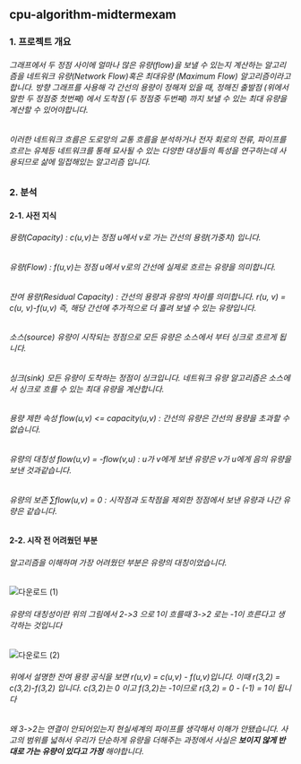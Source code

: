 ## cpu-algorithm-midtermexam

### 1. 프로젝트 개요

###### 그래프에서 두 정점 사이에 얼마나 많은 유량(flow)을 보낼 수 있는지 계산하는 알고리즘을 네트워크 유량(Network Flow)혹은 최대유량 (Maximum Flow) 알고리즘이라고 합니다. 방향 그래프를 사용해 각 간선의 용량이 정해져 있을 때, 정해진 출발점 (위에서 말한 두 정점중 첫번째) 에서 도착점 (두 정점중 두번째) 까지 보낼 수 있는 최대 유량을 계산할 수 있어야합니다. 

###### 이러한 네트워크 흐름은 도로망의 교통 흐름을 분석하거나 전자 회로의 전류, 파이프를 흐르는 유체등 네트워크를 통해 묘사될 수 있는 다양한 대상들의 특성을 연구하는데 사용되므로 삶에 밀접해있는 알고리즘 입니다.


### 2. 분석

#### 2-1. 사전 지식

###### 용량(Capacity) : c(u,v)는 정점 u에서 v로 가는 간선의 용량(가중치) 입니다.

###### 유량(Flow) : f(u,v)는 정점 u에서 v로의 간선에 실제로 흐르는 유량을 의미합니다.

###### 잔여 용량(Residual Capacity) : 간선의 용량과 유량의 차이를 의미합니다. r(u, v) = c(u, v)-f(u,v) 즉, 해당 간선에 추가적으로 더 흘려 보낼 수 있는 유량입니다.

###### 소스(source) 유량이 시작되는 정점으로 모든 유량은 소스에서 부터 싱크로 흐르게 됩니다.

###### 싱크(sink) 모든 유량이 도착하는 정점이 싱크입니다. 네트워크 유량 알고리즘은 소스에서 싱크로 흐를 수 있는 최대 유량을 계산합니다.

###### 용량 제한 속성 flow(u,v) <= capacity(u,v) : 간선의 유량은 간선의 용량을 초과할 수 없습니다.

###### 유량의 대칭성  flow(u,v) = -flow(v,u) : u가 v에게 보낸 유량은 v가 u에게 음의 유량을 보낸 것과같습니다.

###### 유량의 보존 ∑flow(u,v) = 0 : 시작점과 도착점을 제외한 정점에서 보낸 유량과 나간 유량은 같습니다.         


#### 2-2. 시작 전 어려웠던 부분

###### 알고리즘을 이해하며 가장 어려웠던 부분은 유량의 대칭이었습니다.

![다운로드 (1)](https://user-images.githubusercontent.com/97587573/164615378-4cedcad1-b6c9-413e-9913-2c87b42b5896.png)

###### 유량의 대칭성이란 위의 그림에서 2->3 으로 1이 흐를때 3->2 로는 -1이 흐른다고 생각하는 것입니다

![다운로드 (2)](https://user-images.githubusercontent.com/97587573/164615416-51cd435d-33f2-47c0-92cb-552d9876c087.png)
###### 위에서 설명한 잔여 용량 공식을 보면 r(u,v) = c(u,v) - f(u,v)입니다. 이때 r(3,2) = c(3,2)-f(3,2) 입니다. c(3,2)는 0 이고 f(3,2)는 -1이므로 r(3,2) = 0 - (-1) = 1이 됩니다

###### 왜 3->2는 연결이 안되어있는지 현실세계의 파이프를 생각해서 이해가 안됐습니다. 사고의 범위를 넓혀서 우리가 단순하게 유량을 더해주는 과정에서 사실은 ***보이지 않게 반대로 가는 유량이 있다고 가정*** 해야합니다.

